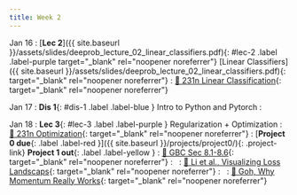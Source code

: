 ```yaml
---
title: Week 2
---
```


Jan 16
: [**Lec 2**]({{ site.baseurl }}/assets/slides/deeprob_lecture_02_linear_classifiers.pdf){: #lec-2 .label .label-purple target="_blank" rel="noopener noreferrer"} [Linear Classifiers]({{ site.baseurl }}/assets/slides/deeprob_lecture_02_linear_classifiers.pdf){: target="_blank" rel="noopener noreferrer"}
  : [📖 231n Linear Classification](https://cs231n.github.io/linear-classify/){: target="_blank" rel="noopener noreferrer"}


Jan 17
: **Dis 1**{: #dis-1 .label .label-blue } Intro to Python and Pytorch
  : &nbsp;


Jan 18
: **Lec 3**{: #lec-3 .label .label-purple } Regularization + Optimization
  : [📖 231n Optimization](https://cs231n.github.io/optimization-1/){: target="_blank" rel="noopener noreferrer"}
: [**Project 0 due**{: .label .label-red }]({{ site.baseurl }}/projects/project0/){: .project-link} **Project 1 out**{: .label .label-yellow }
  : [📖 GBC Sec 8.1-8.6](https://www.deeplearningbook.org/contents/optimization.html){: target="_blank" rel="noopener noreferrer"}
: &nbsp;
  : [📖 Li et al., Visualizing Loss Landscaps](https://arxiv.org/abs/1712.09913){: target="_blank" rel="noopener noreferrer"}
: &nbsp;
  : [📖 Goh, Why Momentum Really Works](https://distill.pub/2017/momentum/){: target="_blank" rel="noopener noreferrer"}

